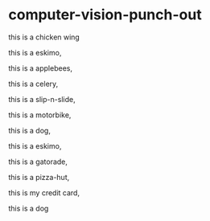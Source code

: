 # computer-vision-punch-out

this is a chicken wing

this is a eskimo,

this is a applebees,

this is a celery,

this is a slip-n-slide,

this is a motorbike,

this is a dog,

this is a eskimo,

this is a gatorade,

this is a pizza-hut,

this is my credit card,

this is a dog